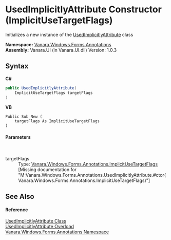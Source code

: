 # UsedImplicitlyAttribute Constructor (ImplicitUseTargetFlags)
 

Initializes a new instance of the <a href="bf3873b6-02e9-eb7c-cf35-2ded974b1035">UsedImplicitlyAttribute</a> class

**Namespace:**&nbsp;<a href="600255aa-5477-7018-00f3-14fce5adebc9">Vanara.Windows.Forms.Annotations</a><br />**Assembly:**&nbsp;Vanara.UI (in Vanara.UI.dll) Version: 1.0.3

## Syntax

**C#**<br />
``` C#
public UsedImplicitlyAttribute(
	ImplicitUseTargetFlags targetFlags
)
```

**VB**<br />
``` VB
Public Sub New ( 
	targetFlags As ImplicitUseTargetFlags
)
```


#### Parameters
&nbsp;<dl><dt>targetFlags</dt><dd>Type: <a href="136a8d36-e1e3-a677-f326-7083a1fb31ce">Vanara.Windows.Forms.Annotations.ImplicitUseTargetFlags</a><br />\[Missing <param name="targetFlags"/> documentation for "M:Vanara.Windows.Forms.Annotations.UsedImplicitlyAttribute.#ctor(Vanara.Windows.Forms.Annotations.ImplicitUseTargetFlags)"\]</dd></dl>

## See Also


#### Reference
<a href="bf3873b6-02e9-eb7c-cf35-2ded974b1035">UsedImplicitlyAttribute Class</a><br /><a href="7e89ef38-8328-c247-e508-2b396f23e319">UsedImplicitlyAttribute Overload</a><br /><a href="600255aa-5477-7018-00f3-14fce5adebc9">Vanara.Windows.Forms.Annotations Namespace</a><br />